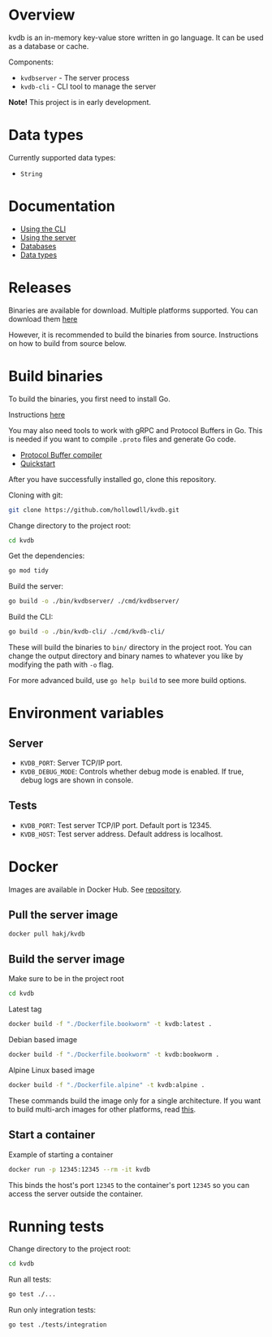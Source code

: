 # Overview
kvdb is an in-memory key-value store written in go language. It can be used as a database or cache.

Components:
- `kvdbserver` - The server process
- `kvdb-cli` - CLI tool to manage the server
  
**Note!** This project is in early development.

# Data types

Currently supported data types:
- `String`

# Documentation

- [Using the CLI](./docs/kvdb-cli.md)
- [Using the server](./docs/kvdbserver.md)
- [Databases](./docs/databases.md)
- [Data types](./docs/datatypes.md)

# Releases

Binaries are available for download. Multiple platforms supported. You can download them [here](https://github.com/hollowdll/kvdb/releases)

However, it is recommended to build the binaries from source. Instructions on how to build from source below.

# Build binaries

To build the binaries, you first need to install Go.

Instructions [here](https://go.dev/doc/install)

You may also need tools to work with gRPC and Protocol Buffers in Go. This is needed if you want to compile `.proto` files and generate Go code.

- [Protocol Buffer compiler](https://github.com/protocolbuffers/protobuf#protobuf-compiler-installation)
- [Quickstart](https://grpc.io/docs/languages/go/quickstart/)

After you have successfully installed go, clone this repository.

Cloning with git:
```bash
git clone https://github.com/hollowdll/kvdb.git
```

Change directory to the project root:
```bash
cd kvdb
```

Get the dependencies:
```bash
go mod tidy
```

Build the server:
```bash
go build -o ./bin/kvdbserver/ ./cmd/kvdbserver/
```

Build the CLI:
```bash
go build -o ./bin/kvdb-cli/ ./cmd/kvdb-cli/
```

These will build the binaries to `bin/` directory in the project root. You can change the output directory and binary names to whatever you like by modifying the path with `-o` flag.

For more advanced build, use `go help build` to see more build options.

# Environment variables

## Server

- `KVDB_PORT`: Server TCP/IP port.
- `KVDB_DEBUG_MODE`: Controls whether debug mode is enabled. If true, debug logs are shown in console.

## Tests

- `KVDB_PORT`: Test server TCP/IP port. Default port is 12345.
- `KVDB_HOST`: Test server address. Default address is localhost.

# Docker

Images are available in Docker Hub. See [repository](https://hub.docker.com/r/hakj/kvdb).

## Pull the server image

```bash
docker pull hakj/kvdb
```

## Build the server image

Make sure to be in the project root
```bash
cd kvdb
```
Latest tag
```bash
docker build -f "./Dockerfile.bookworm" -t kvdb:latest .
```
Debian based image
```bash
docker build -f "./Dockerfile.bookworm" -t kvdb:bookworm .
```
Alpine Linux based image
```bash
docker build -f "./Dockerfile.alpine" -t kvdb:alpine .
```

These commands build the image only for a single architecture. If you want to build multi-arch images for other platforms, read [this](https://docs.docker.com/build/building/multi-platform/).

## Start a container

Example of starting a container
```bash
docker run -p 12345:12345 --rm -it kvdb
```
This binds the host's port `12345` to the container's port `12345` so you can access the server outside the container.

# Running tests

Change directory to the project root:
```bash
cd kvdb
```

Run all tests:
```bash
go test ./...
```

Run only integration tests:
```bash
go test ./tests/integration
```
